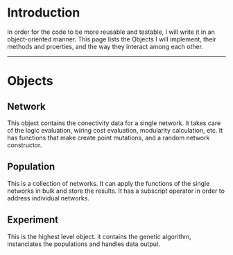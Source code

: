 # Introduction #

In order for the code to be more reusable and testable, I will write it in an object-oriented manner. This page lists the Objects I will implement, their methods and proerties, and the way they interact among each other.

---

# Objects #

## Network ##
This object contains the conectivity data for a single network. It takes care of the logic evaluation, wiring cost evaluation, modularity calculation, etc. It has functions that make create point mutations, and a random network constructor.
## Population ##
This is a collection of networks. It can apply the functions of the single networks in bulk and store the results. It has a subscript operator in order to address individual networks.
## Experiment ##
This is the highest level object. it contains the genetic algorithm, instanciates the populations and handles data output.